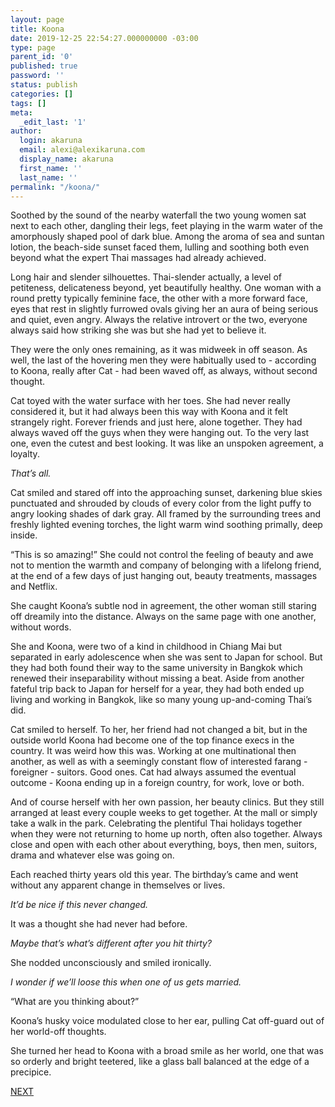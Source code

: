 ```yaml
---
layout: page
title: Koona
date: 2019-12-25 22:54:27.000000000 -03:00
type: page
parent_id: '0'
published: true
password: ''
status: publish
categories: []
tags: []
meta:
  _edit_last: '1'
author:
  login: akaruna
  email: alexi@alexikaruna.com
  display_name: akaruna
  first_name: ''
  last_name: ''
permalink: "/koona/"
---
```

<!-- wp:paragraph {"dropCap":true} -->

Soothed by the sound of the nearby waterfall the two young women sat next to each other, dangling their legs, feet playing in the warm water of the amorphously shaped pool of dark blue. Among the aroma of sea and suntan lotion, the beach-side sunset faced them, lulling and soothing both even beyond what the expert Thai massages had already achieved.&nbsp;

<!-- /wp:paragraph -->

<!-- wp:paragraph -->

Long hair and slender silhouettes. Thai-slender actually, a level of petiteness, delicateness beyond, yet beautifully healthy. One woman with a round pretty typically feminine face, the other with a more forward face, eyes that rest in slightly furrowed ovals giving her an aura of being serious and quiet, even angry. Always the relative introvert or the two, everyone always said how striking she was but she had yet to believe it.&nbsp;

<!-- /wp:paragraph -->

<!-- wp:paragraph -->

They were the only ones remaining, as it was midweek in off season. As well, the last of the hovering men they were habitually used to - according to Koona, really after Cat - had been waved off, as always, without second thought. &nbsp;

<!-- /wp:paragraph -->

<!-- wp:paragraph -->

Cat toyed with the water surface with her toes. She had never really considered it, but it had always been this way with Koona and it felt strangely right. Forever friends and just here, alone together. They had always waved off the guys when they were hanging out. To the very last one, even the cutest and best looking. It was like an unspoken agreement, a loyalty.&nbsp;

<!-- /wp:paragraph -->

<!-- wp:paragraph -->

_That’s all._

<!-- /wp:paragraph -->

<!-- wp:paragraph -->

Cat smiled and stared off into the approaching sunset, darkening blue skies punctuated and shrouded by clouds of every color from the light puffy to angry looking shades of dark gray. All framed by the surrounding trees and freshly lighted evening torches, the light warm wind soothing primally, deep inside.&nbsp;

<!-- /wp:paragraph -->

<!-- wp:paragraph -->

“This is so amazing!” She could not control the feeling of beauty and awe not to mention the warmth and company of belonging with a lifelong friend, at the end of a few days of just hanging out, beauty treatments, massages and Netflix.

<!-- /wp:paragraph -->

<!-- wp:paragraph -->

She caught Koona’s subtle nod in agreement, the other woman still staring off dreamily into the distance. Always on the same page with one another, without words.

<!-- /wp:paragraph -->

<!-- wp:paragraph -->

She and Koona, were two of a kind in childhood in Chiang Mai but separated in early adolescence when she was sent to Japan for school. But they had both found their way to the same university in Bangkok which renewed their inseparability without missing a beat. Aside from another fateful trip back to Japan for herself for a year, they had both ended up living and working in Bangkok, like so many young up-and-coming Thai’s did.

<!-- /wp:paragraph -->

<!-- wp:paragraph -->

Cat smiled to herself. To her, her friend had not changed a bit, but in the outside world Koona had become one of the top finance execs in the country. It was weird how this was. Working at one multinational then another, as well as with a seemingly constant flow of interested farang - foreigner - suitors. Good ones. Cat had always assumed the eventual outcome - Koona ending up in a foreign country, for work, love or both.

<!-- /wp:paragraph -->

<!-- wp:paragraph -->

And of course herself with her own passion, her beauty clinics. But they still arranged at least every couple weeks to get together. At the mall or simply take a walk in the park. Celebrating the plentiful Thai holidays together when they were not returning to home up north, often also together. Always close and open with each other about everything, boys, then men, suitors, drama and whatever else was going on.&nbsp;

<!-- /wp:paragraph -->

<!-- wp:paragraph -->

Each reached thirty years old this year. The birthday’s came and went without any apparent change in themselves or lives.&nbsp;

<!-- /wp:paragraph -->

<!-- wp:paragraph -->

_It’d be nice if this never changed._

<!-- /wp:paragraph -->

<!-- wp:paragraph -->

It was a thought she had never had before.&nbsp;

<!-- /wp:paragraph -->

<!-- wp:paragraph -->

_Maybe that’s what’s different after you hit thirty?_

<!-- /wp:paragraph -->

<!-- wp:paragraph -->

She nodded unconsciously and smiled ironically.&nbsp;

<!-- /wp:paragraph -->

<!-- wp:paragraph -->

_I wonder if we’ll loose this when one of us gets married._&nbsp;

<!-- /wp:paragraph -->

<!-- wp:paragraph -->

“What are you thinking about?”&nbsp;

<!-- /wp:paragraph -->

<!-- wp:paragraph -->

Koona’s husky voice modulated close to her ear, pulling Cat off-guard out of her world-off thoughts.&nbsp;

<!-- /wp:paragraph -->

<!-- wp:paragraph -->

She turned her head to Koona with a broad smile as her world, one that was so orderly and bright teetered, like a glass ball balanced at the edge of a precipice.

<!-- /wp:paragraph -->

<!-- wp:paragraph -->

[NEXT](https://ffs.alexikaruna.com/the-price-tag/)

<!-- /wp:paragraph -->

